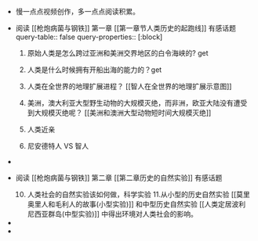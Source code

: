 - 慢一点点视频创作，多一点点阅读积累。
- 阅读 [[枪炮病菌与钢铁]] 第一章 [[第一章节人类历史的起跑线]] 有感话题
  query-table:: false
  query-properties:: [:block]
  1.  原始人类是怎么跨过亚洲和美洲交界地区的白令海峡的? get 
  2. 人类是什么时候拥有开船出海的能力的？get
  3. 人类在全世界的地理扩展进程？ [[智人在全世界的地理扩展示意图]] 
  4. 美洲，澳大利亚大型野生动物的大规模灭绝，而非洲，欧亚大陆没有遭受到大规模灭绝呢？
  [[美洲和澳洲大型动物短时间大规模灭绝]] 
  
  11. 人类近亲
  12. 尼安德特人 VS 智人
-
- 阅读 [[枪炮病菌与钢铁]] 第二章 [[第二章历史的自然实验]] 有感话题
  
  10. 人类社会的自然实验该如何做，科学实验
  11.从小型的历史自然实验 [[莫里奥里人和毛利人的故事(小型实验)]] 和中型历史自然实验 [[人类定居波利尼西亚群岛(中型实验)]] 中得出环境对人类社会的影响。
-
-